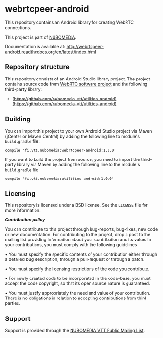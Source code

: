 webrtcpeer-android
=================
This repository contains an Android library for creating WebRTC connections.

This project is part of [NUBOMEDIA](http://www.nubomedia.eu).

Documentation is available at: http://webrtcpeer-android.readthedocs.org/en/latest/index.html

Repository structure
--------------------
This repository consists of an Android Studio library project. The project contains source code from [WebRTC software project](https://chromium.googlesource.com/external/webrtc/)
and the following third-party library:
* [https://github.com/nubomedia-vtt/utilities-android](https://github.com/nubomedia-vtt/utilities-android)

Building
--------
You can import this project to your own Android Studio project via Maven (jCenter or Maven Central) by adding the following line to module's `build.gradle` file:
```
compile 'fi.vtt.nubomedia:webrtcpeer-android:1.0.0'
```

If you want to build the project from source, you need to import the third-party library via Maven by adding the following line to
the module's `build.gradle` file
```
compile 'fi.vtt.nubomedia:utilities-android:1.0.0'
```

Licensing
---------
This repository is licensed under a BSD license. See the `LICENSE` file for more information.

***Contribution policy***

You can contribute to this project through bug-reports, bug-fixes, new code or new documentation. For contributing to the project, drop a post to the mailing list providing information about your contribution and its value. In your contributions, you must comply with the following guidelines

•	You must specify the specific contents of your contribution either through a detailed bug description, through a pull-request or through a patch.

•	You must specify the licensing restrictions of the code you contribute.

•	For newly created code to be incorporated in the code-base, you must accept the code copyright, so that its open source nature is guaranteed.

•	You must justify appropriately the need and value of your contribution. There is no obligations in relation to accepting contributions from third parties.


Support
-------
Support is provided through the [NUBOMEDIA VTT Public Mailing List](https://groups.google.com/forum/#!forum/nubomedia-vtt).
